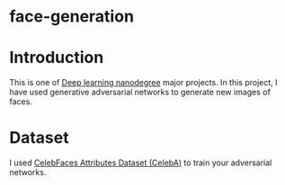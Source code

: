 # face-generation

# Introduction 
This is one of [Deep learning nanodegree](https://classroom.udacity.com/nanodegrees/nd101/parts/2e8d3b5d-aa70-4376-946f-0cdc37127d7d/modules/49d2e25d-6df2-48df-8ccd-88417ae208fc/lessons/368c9af3-c8b8-4b01-92ba-40d7e989d6e7/concepts/900d740a-e47d-4b67-be4c-ca27ea8981e2) major projects.
In this project, I have used generative adversarial networks to generate new images of faces.

# Dataset

I used  [CelebFaces Attributes Dataset (CelebA)](http://mmlab.ie.cuhk.edu.hk/projects/CelebA.html) to train your adversarial networks.


